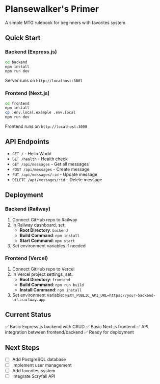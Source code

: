 # Plansewalker's Primer

A simple MTG rulebook for beginners with favorites system.

## Quick Start

### Backend (Express.js)

```bash
cd backend
npm install
npm run dev
```

Server runs on `http://localhost:3001`

### Frontend (Next.js)

```bash
cd frontend
npm install
cp .env.local.example .env.local
npm run dev
```

Frontend runs on `http://localhost:3000`

## API Endpoints

- `GET /` - Hello World
- `GET /health` - Health check
- `GET /api/messages` - Get all messages
- `POST /api/messages` - Create message
- `PUT /api/messages/:id` - Update message
- `DELETE /api/messages/:id` - Delete message

## Deployment

### Backend (Railway)
1. Connect GitHub repo to Railway
2. In Railway dashboard, set:
   - **Root Directory**: `backend`
   - **Build Command**: `npm install`
   - **Start Command**: `npm start`
3. Set environment variables if needed

### Frontend (Vercel)
1. Connect GitHub repo to Vercel
2. In Vercel project settings, set:
   - **Root Directory**: `frontend`
   - **Build Command**: `npm run build`
   - **Install Command**: `npm install`
3. Set environment variable: `NEXT_PUBLIC_API_URL=https://your-backend-url.railway.app`

## Current Status

✅ Basic Express.js backend with CRUD
✅ Basic Next.js frontend
✅ API integration between frontend/backend
✅ Ready for deployment

## Next Steps

- [ ] Add PostgreSQL database
- [ ] Implement user management
- [ ] Add favorites system
- [ ] Integrate Scryfall API